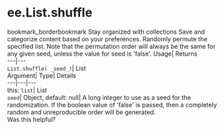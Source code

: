  
#  ee.List.shuffle 
bookmark_borderbookmark Stay organized with collections  Save and categorize content based on your preferences.
Randomly permute the specified list. Note that the permutation order will always be the same for any given seed, unless the value for seed is 'false'. 
Usage| Returns  
---|---  
`List.shuffle( _seed_)`| List  
Argument| Type| Details  
---|---|---  
this: `list`| List  
`seed`| Object, default: null| A long integer to use as a seed for the randomization. If the boolean value of 'false' is passed, then a completely random and unreproducible order will be generated.  
Was this helpful?
